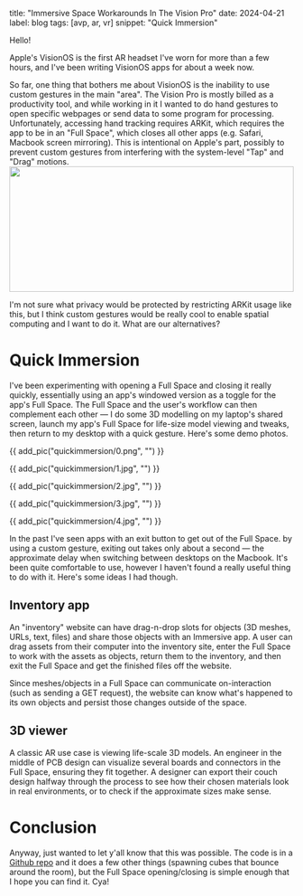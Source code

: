 title: "Immersive Space Workarounds In The Vision Pro"
date: 2024-04-21
label: blog
tags: [avp, ar, vr]
snippet: "Quick Immersion"

Hello!

Apple's VisionOS is the first AR headset I've worn for more than a few hours, and I've been writing VisionOS apps for about a week now.

So far, one thing that bothers me about VisionOS is the inability to use custom gestures in the main "area". The Vision Pro is mostly billed as a productivity tool, and while working in it I wanted to do hand gestures to open specific webpages or send data to some program for processing. Unfortunately, accessing hand tracking requires ARKit, which requires the app to be in an "Full Space", which closes all other apps (e.g. Safari, Macbook screen mirroring). This is intentional on Apple's part, possibly to prevent custom gestures from interfering with the system-level "Tap" and "Drag" motions.<img src="/files/imageKTWUQ.png" style="height:222px; max-height:20em; object-fit:contain; width:100%" />

I'm not sure what privacy would be protected by restricting ARKit usage like this, but I think custom gestures would be really cool to enable spatial computing and I want to do it. What are our alternatives?

# Quick Immersion

I've been experimenting with opening a Full Space and closing it really quickly, essentially using an app's windowed version as a toggle for the app's Full Space. The Full Space and the user's workflow can then complement each other — I do some 3D modelling on my laptop's shared screen, launch my app's Full Space for life-size model viewing and tweaks, then return to my desktop with a quick gesture. Here's some demo photos.

{{ add_pic("quickimmersion/0.png", "") }}

{{ add_pic("quickimmersion/1.jpg", "") }}

{{ add_pic("quickimmersion/2.jpg", "") }}

{{ add_pic("quickimmersion/3.jpg", "") }}

{{ add_pic("quickimmersion/4.jpg", "") }}

In the past I've seen apps with an exit button to get out of the Full Space. by using a custom gesture, exiting out takes only about a second — the approximate delay when switching between desktops on the Macbook. It's been quite comfortable to use, however I haven't found a really useful thing to do with it. Here's some ideas I had though.

## Inventory app

An "inventory" website can have drag-n-drop slots for objects (3D meshes, URLs, text, files) and share those objects with an Immersive app. A user can drag assets from their computer into the inventory site, enter the Full Space to work with the assets as objects, return them to the inventory, and then exit the Full Space and get the finished files off the website.

Since meshes/objects in a Full Space can communicate on-interaction (such as sending a GET request), the website can know what's happened to its own objects and persist those changes outside of the space.

## 3D viewer

A classic AR use case is viewing life-scale 3D models. An engineer in the middle of PCB design can visualize several boards and connectors in the Full Space, ensuring they fit together. A designer can export their couch design halfway through the process to see how their chosen materials look in real environments, or to check if the approximate sizes make sense. 

# Conclusion

Anyway, just wanted to let y'all know that this was possible. The code is in a [Github repo](https://github.com/kongmunist/QuickImmersion) and it does a few other things (spawning cubes that bounce around the room), but the Full Space opening/closing is simple enough that I hope you can find it. Cya! 
